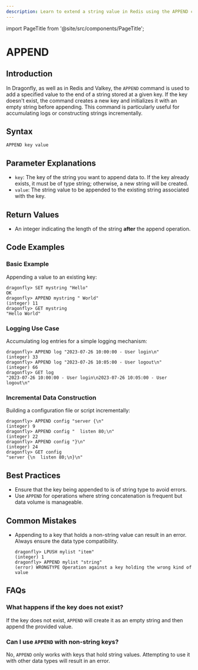 ```yaml
---
description: Learn to extend a string value in Redis using the APPEND command.
---
```


import PageTitle from '@site/src/components/PageTitle';

# APPEND

<PageTitle title="Redis APPEND Explained (Better Than Official Docs)" />

## Introduction

In Dragonfly, as well as in Redis and Valkey, the `APPEND` command is used to add a specified value to the end of a string stored at a given key.
If the key doesn't exist, the command creates a new key and initializes it with an empty string before appending.
This command is particularly useful for accumulating logs or constructing strings incrementally.

## Syntax

```shell
APPEND key value
```

## Parameter Explanations

- `key`: The key of the string you want to append data to.
  If the key already exists, it must be of type string; otherwise, a new string will be created.
- `value`: The string value to be appended to the existing string associated with the key.

## Return Values

- An integer indicating the length of the string **after** the append operation.

## Code Examples

### Basic Example

Appending a value to an existing key:

```shell
dragonfly> SET mystring "Hello"
OK
dragonfly> APPEND mystring " World"
(integer) 11
dragonfly> GET mystring
"Hello World"
```

### Logging Use Case

Accumulating log entries for a simple logging mechanism:

```shell
dragonfly> APPEND log "2023-07-26 10:00:00 - User login\n"
(integer) 33
dragonfly> APPEND log "2023-07-26 10:05:00 - User logout\n"
(integer) 66
dragonfly> GET log
"2023-07-26 10:00:00 - User login\n2023-07-26 10:05:00 - User logout\n"
```

### Incremental Data Construction

Building a configuration file or script incrementally:

```shell
dragonfly> APPEND config "server {\n"
(integer) 9
dragonfly> APPEND config "  listen 80;\n"
(integer) 22
dragonfly> APPEND config "}\n"
(integer) 24
dragonfly> GET config
"server {\n  listen 80;\n}\n"
```

## Best Practices

- Ensure that the key being appended to is of string type to avoid errors.
- Use `APPEND` for operations where string concatenation is frequent but data volume is manageable.

## Common Mistakes

- Appending to a key that holds a non-string value can result in an error. Always ensure the data type compatibility.

  ```shell
  dragonfly> LPUSH mylist "item"
  (integer) 1
  dragonfly> APPEND mylist "string"
  (error) WRONGTYPE Operation against a key holding the wrong kind of value
  ```

## FAQs

### What happens if the key does not exist?

If the key does not exist, `APPEND` will create it as an empty string and then append the provided value.

### Can I use `APPEND` with non-string keys?

No, `APPEND` only works with keys that hold string values. Attempting to use it with other data types will result in an error.
